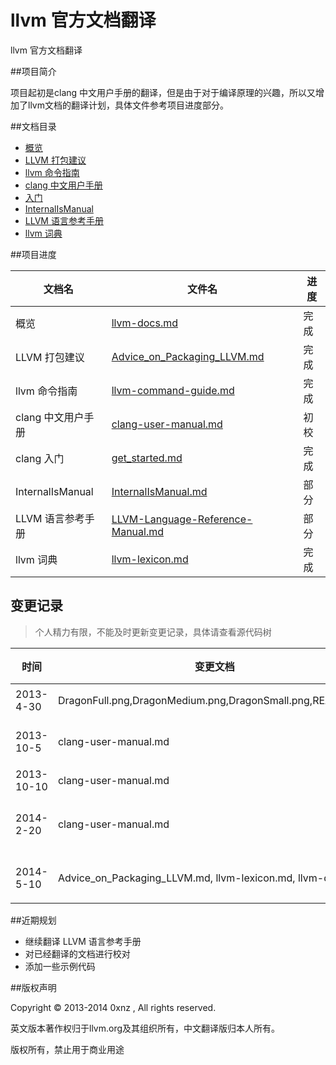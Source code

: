 llvm 官方文档翻译
=================

llvm 官方文档翻译

##项目简介

项目起初是clang 中文用户手册的翻译，但是由于对于编译原理的兴趣，所以又增加了llvm文档的翻译计划，具体文件参考项目进度部分。

##文档目录

  * [概览](./llvm-docs.md)
  * [LLVM 打包建议](./Advice_on_Packaging_LLVM.md)
  * [llvm 命令指南](./llvm-command-guide.md)
  * [clang 中文用户手册](./clang-user-manual.md)
  * [入门](./get_started.md)
  * [InternalIsManual](./InternalIsManual.md)
  * [LLVM 语言参考手册](./LLVM-Language-Reference-Manual.md)
  * [llvm 词典](./llvm-lexicon.md)

##项目进度

| 文档名 | 文件名 | 进度 |
| ------ | ------ | ---- |
| 概览   | [llvm-docs.md](./llvm-docs.md) | 完成 |
| LLVM 打包建议 | [Advice_on_Packaging_LLVM.md](./Advice_on_Packaging_LLVM.md) | 完成 |
| llvm 命令指南 | [llvm-command-guide.md](./llvm-command-guide.md) | 完成 |
| clang 中文用户手册 | [clang-user-manual.md](./clang-user-manual.md) | 初校 |
| clang 入门 | [get_started.md](./get_started.md) | 完成 |
| InternalIsManual | [InternalIsManual.md](./InternalIsManual.md) | 部分 |
| LLVM 语言参考手册 | [LLVM-Language-Reference-Manual.md](./LLVM-Language-Reference-Manual.md) | 部分 |
| llvm 词典 | [llvm-lexicon.md](./llvm-lexicon.md) | 完成 |


## 变更记录

> 个人精力有限，不能及时更新变更记录，具体请查看源代码树

| 时间 | 变更文档 | 变更描述 |
|-----| ----------| -------- |
|2013-4-30 | DragonFull.png,DragonMedium.png,DragonSmall.png,README.md | 创建项目 |
|2013-10-5 | clang-user-manual.md | 添加中文版本 |
|2013-10-10| clang-user-manual.md | 校对 |
|2014-2-20| clang-user-manual.md | 更新到 clang 3.4 |
|2014-5-10| Advice\_on\_Packaging_LLVM.md, llvm-lexicon.md, llvm-docs.md | 添加新文件 |

##近期规划
* 继续翻译 LLVM 语言参考手册
* 对已经翻译的文档进行校对
* 添加一些示例代码

##版权声明

Copyright &copy; 2013-2014 0xnz <yunxinyi AT gmail DOT com>, All rights reserved.

英文版本著作权归于llvm.org及其组织所有，中文翻译版归本人所有。

版权所有，禁止用于商业用途

